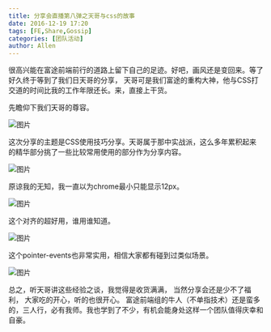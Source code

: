 ```yaml
---
title: 分享会直播第八弹之天哥与css的故事
date: 2016-12-19 17:20
tags: [FE,Share,Gossip]
categories: [团队活动]
author: Allen
---
```


很高兴能在富途前端前行的道路上留下自己的足迹。好吧，画风还是变回来。等了好久终于等到了我们日天哥的分享， 天哥可是我们富途的重构大神，他与CSS打交道的时间比我的工作年限还长。来，直接上干货。

<!--more-->

先瞻仰下我们天哥的尊容。

![图片](/images/share/8-1.jpg)

这次分享的主题是CSS使用技巧分享。天哥属于那中实战派，这么多年累积起来的精华部分挑了一些比较常用使用的部分作为分享内容。

![图片](/images/share/8-3.png)

原谅我的无知，我一直以为chrome最小只能显示12px。

![图片](/images/share/8-4.png)

这个对齐的超好用，谁用谁知道。

![图片](/images/share/8-5.png)

这个pointer-events也非常实用，相信大家都有碰到过类似场景。

![图片](/images/share/8-6.png)

总之，听天哥讲这些经验之谈，我觉得是收货满满， 当然分享会还是少不了福利， 大家吃的开心，听的也很开心。
富途前端组的牛人（不单指技术）还是蛮多的，三人行，必有我师。我也学到了不少，有机会能身处这样一个团队值得庆幸和自豪。











